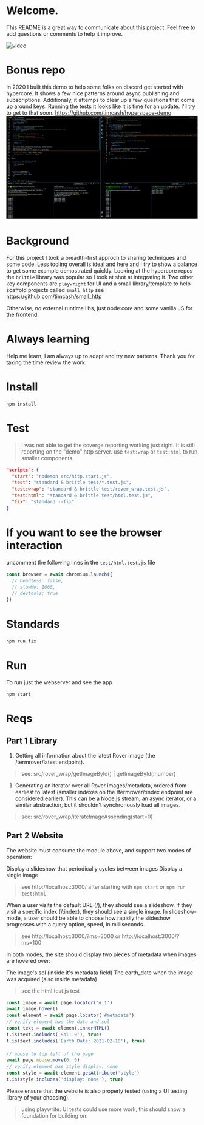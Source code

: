 # Welcome.
This README is a great way to communicate about this project.
Feel free to add questions or comments to help it improve.

![video](vid.gif)

# Bonus repo
In 2020 I built this demo to help some folks on discord get started with hypercore. It shows a few nice patterns around async publishing and subscriptions. Additionaly, it attemps to clear up a few questions that come up around keys. Running the tests it looks like it is time for an update. I'll try to get to that soon.
https://github.com/timcash/hyperspace-demo
![hypercore demo](https://raw.githubusercontent.com/timcash/hyperspace-demo/master/demo.png)

# Background
For this project I took a breadth-first approch to sharing techniques and some code. Less tooling overall is ideal and here and I try to show a balance to get some example demostrated quickly. Looking at the hypercore repos the `brittle` library was popular so I took at shot at integrating it. Two other key components are `playwright` for UI and a small library/template to help scaffold projects called `small_http` see https://github.com/timcash/small_http

Otherwise, no external runtime libs, just node:core and some vanilla JS for the frontend.

# Always learning
Help me learn, I am always up to adapt and try new patterns. Thank you for taking the time review the work.

# Install
```sh
npm install
```
# Test
> I was not able to get the coverge reporting working just right. It is still reporting on the "demo" http server.
use `test:wrap` or `test:html` to run smaller components.
```json
"scripts": {
  "start": "nodemon src/http.start.js",
  "test": "standard & brittle test/*.test.js",
  "test:wrap": "standard & brittle test/rover_wrap.test.js",
  "test:html": "standard & brittle test/html.test.js",
  "fix": "standard --fix"
}
```
# If you want to see the browser interaction
uncomment the following lines in the `test/html.test.js` file
```js
const browser = await chromium.launch({
  // headless: false,
  // slowMo: 1000,
  // devtools: true
})
```
# Standards
```sh
npm run fix
```
# Run
To run just the webserver and see the app
```sh
npm start
```
# Reqs
## Part 1 Library
1. Getting all information about the latest Rover image (the /termrover/latest endpoint).
> see: src/rover_wrap/getImageById() | getImageById(:number)

1. Generating an iterator over all Rover images/metadata, ordered from earliest to latest (smaller indexes on the /termrover/:index endpoint are considered earlier). This can be a Node.js stream, an async iterator, or a similar abstraction, but it shouldn't synchronously load all images.
> see: src/rover_wrap/iterateImageAssending(start=0)

## Part 2 Website
The website must consume the module above, and support two modes of operation:

Display a slideshow that periodically cycles between images
Display a single image
> see http://localhost:3000/ after starting with `npm start` or `npm run test:html`

When a user visits the default URL (/), they should see a slideshow. If they visit a specific index (/:index), they should see a single image. In slideshow-mode, a user should be able to choose how rapidly the slideshow progresses with a query option, speed, in milliseconds.
> see http://localhost:3000/?ms=3000 or http://localhost:3000/?ms=100

In both modes, the site should display two pieces of metadata when images are hovered over:

The image's sol (inside it's metadata field)
The earth_date when the image was acquired (also inside metadata)
> see the html.test.js test
```js
const image = await page.locator('#_1')
await image.hover()
const element = await page.locator('#metadata')
// verify element has the data and sol
const text = await element.innerHTML()
t.is(text.includes('Sol: 0'), true)
t.is(text.includes('Earth Date: 2021-02-18'), true)

// mouse to top left of the page
await page.mouse.move(0, 0)
// verify element has style display: none
const style = await element.getAttribute('style')
t.is(style.includes('display: none'), true)
```

Please ensure that the website is also properly tested (using a UI testing library of your choosing).
> using playwrite: UI tests could use more work, this should show a foundation for building on.
